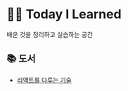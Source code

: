 # 👩‍💻 Today I Learned
배운 것을 정리하고 실습하는 공간

## 📚 도서
- [리액트를 다루는 기술](https://github.com/ansu7514/TIL/blob/main/React_handling_Skills/React_handling_Skills.md)
